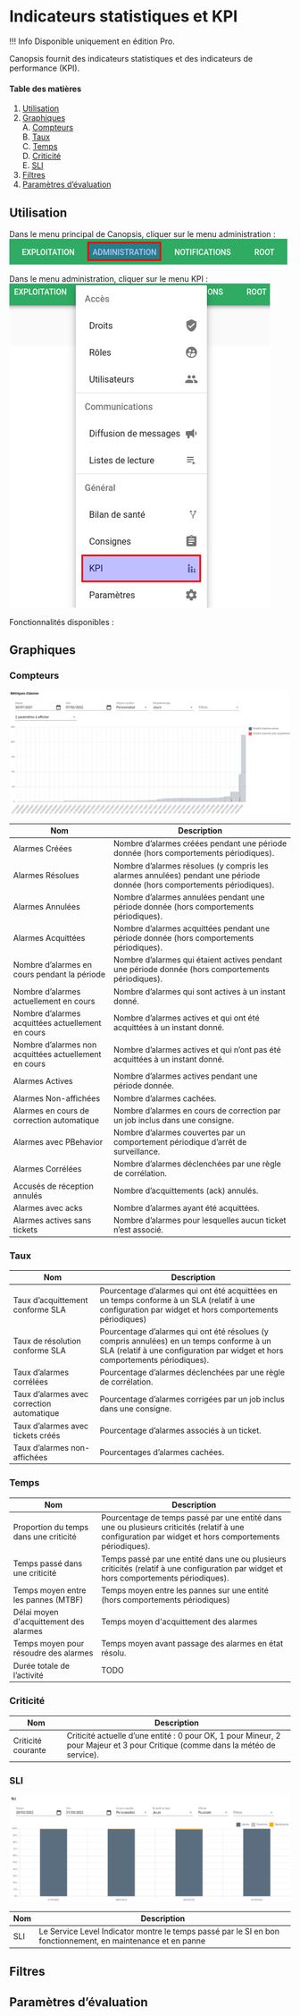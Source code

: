 # Indicateurs statistiques et KPI

!!! Info
    Disponible uniquement en édition Pro.

Canopsis fournit des indicateurs statistiques et des indicateurs de performance (KPI).

#### Table des matières
1. [Utilisation](#utilisation)<br>
2. [Graphiques](#graphiques)<br>
 A. [Compteurs](#compteurs)<br>
 B. [Taux](#taux)<br>
 C. [Temps](#temps)<br>
 D. [Criticité](#criticite)<br>
 E. [SLI](#sli)<br>
3. [Filtres](#filtres)<br>
4. [Paramètres d’évaluation](#parametres-devaluation)<br>

## Utilisation

Dans le menu principal de Canopsis, cliquer sur le menu administration :
![Menu Principal](./img/menu_1.png)

Dans le menu administration, cliquer sur le menu KPI :
![Menu Administration](./img/menu_2.png)

Fonctionnalités disponibles :

## Graphiques
### Compteurs

![Métrique d’alarme](./img/alarmes.png)

| Nom            | Description     |
|----------------|-----------------|
| Alarmes Créées | Nombre d’alarmes créées pendant une période donnée (hors comportements périodiques). |
| Alarmes Résolues  | Nombre d’alarmes résolues (y compris les alarmes annulées) pendant une période donnée (hors comportements périodiques). |
| Alarmes Annulées  | Nombre d’alarmes annulées pendant une période donnée (hors comportements périodiques).  |
|  Alarmes Acquittées |  Nombre d’alarmes acquittées pendant une période donnée (hors comportements périodiques). |
| Nombre d’alarmes en cours pendant la période  | Nombre d’alarmes qui étaient actives pendant une période donnée (hors comportements périodiques).  |
| Nombre d’alarmes actuellement en cours  | Nombre d’alarmes qui sont actives à un instant donné.  |
| Nombre d’alarmes acquittées actuellement en cours  | Nombre d’alarmes actives et qui ont été acquittées à un instant donné.  |
| Nombre d’alarmes non acquittées actuellement en cours  |  Nombre d’alarmes actives et qui n’ont pas été acquittées à un instant donné. |
| Alarmes Actives | Nombre d’alarmes actives pendant une période donnée. |
| Alarmes Non-affichées | Nombre d’alarmes cachées. |
| Alarmes en cours de correction automatique | Nombre d’alarmes en cours de correction par un job inclus dans une consigne. |
| Alarmes avec PBehavior | Nombre d’alarmes couvertes par un comportement périodique d’arrêt de surveillance. |
| Alarmes Corrélées | Nombre d’alarmes déclenchées par une règle de corrélation. |
| Accusés de réception annulés | Nombre d’acquittements (ack) annulés. |
| Alarmes avec acks | Nombre d’alarmes ayant été acquittées. |
| Alarmes actives sans tickets | Nombre d’alarmes pour lesquelles aucun ticket n’est associé. |

### Taux

| Nom            | Description     |
|----------------|-----------------|
| Taux d’acquittement conforme SLA  | Pourcentage d’alarmes qui ont été acquittées en un temps conforme à un SLA (relatif à une configuration par widget et hors comportements périodiques)  |
| Taux de résolution conforme SLA  |  Pourcentage d’alarmes qui ont été résolues (y compris annulées) en un temps conforme à un SLA (relatif à une configuration par widget et hors comportements périodiques). |
| Taux d’alarmes corrélées | Pourcentage d’alarmes déclenchées par une règle de corrélation. |
| Taux d’alarmes avec correction automatique | Pourcentage d’alarmes corrigées par un job inclus dans une consigne. |
| Taux d’alarmes avec tickets créés | Pourcentage d’alarmes associés à un ticket. |
| Taux d’alarmes non-affichées | Pourcentages d’alarmes cachées. |

### Temps

| Nom            | Description     |
|----------------|-----------------|
|  Proportion du temps dans une criticité |  Pourcentage de temps passé par une entité dans une ou plusieurs criticités (relatif à une configuration par widget et hors comportements périodiques).   |
|  Temps passé dans une criticité | Temps passé par une entité dans une ou plusieurs criticités (relatif à une configuration par widget et hors comportements périodiques).  |
| Temps moyen entre les pannes (MTBF)  | Temps moyen entre les pannes sur une entité (hors comportements périodiques)  |
| Délai moyen d'acquittement des alarmes | Temps moyen d'acquittement des alarmes |
| Temps moyen pour résoudre des alarmes | Temps moyen avant passage des alarmes en état résolu. |
| Durée totale de l’activité | TODO |

### Criticité

| Nom            | Description     |
|----------------|-----------------|
|  Criticité courante | Criticité actuelle d’une entité : 0 pour OK, 1 pour Mineur, 2 pour Majeur et 3 pour Critique (comme dans la météo de service). |

### SLI

![SLI](./img/sli.png)

| Nom            | Description     |
|----------------|-----------------|
| SLI | Le Service Level Indicator montre le temps passé par le SI en bon fonctionnement, en maintenance et en panne |

## Filtres

## Paramètres d’évaluation
